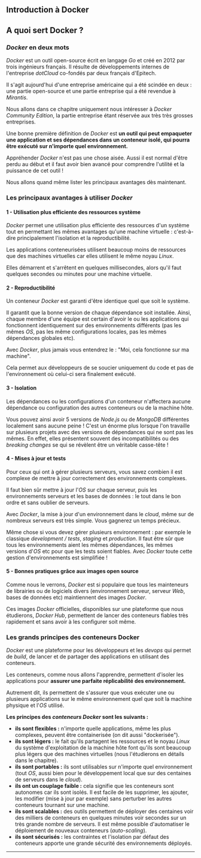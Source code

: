 ## Introduction à Docker

## A quoi sert Docker ?

### *Docker* en deux mots

*Docker* est un outil open-source écrit en langage *Go* et créé en 2012 par trois ingénieurs français. Il résulte de développements internes de l'entreprise *dotCloud* co-fondés par deux français d'Epitech.

Il s'agit aujourd'hui d'une entreprise américaine qui a été scindée en deux : une partie open-source et une partie entreprise qui a été revendue à *Mirantis*.

Nous allons dans ce chapitre uniquement nous intéresser à *Docker Community Edition*, la partie entreprise étant réservée aux très très grosses entreprises.

Une bonne première définition de *Docker* est **un outil qui peut empaqueter une application et ses dépendances dans un conteneur isolé, qui pourra être exécuté sur n'importe quel environnement.**

Appréhender *Docker* n'est pas une chose aisée. Aussi il est normal d'être perdu au début et il faut avoir bien avancé pour comprendre l'utilité et la puissance de cet outil !

Nous allons quand même lister les principaux avantages dès maintenant.

### Les principaux avantages à utiliser *Docker*

#### 1 - Utilisation plus efficiente des ressources système

*Docker* permet une utilisation plus efficiente des ressources d'un système tout en permettant les mêmes avantages qu'une machine virtuelle : c'est-à-dire principalement l'isolation et la reproductibilité.

Les applications conteneurisées utilisent beaucoup moins de ressources que des machines virtuelles car elles utilisent le même noyau *Linux*.

Elles démarrent et s'arrêtent en quelques millisecondes, alors qu'il faut quelques secondes ou minutes pour une machine virtuelle.

#### 2 - Reproductibilité

Un conteneur *Docker* est garanti d'être identique quel que soit le système.

Il garantit que la bonne version de chaque dépendance soit installée. Ainsi, chaque membre d'une équipe est certain d'avoir le ou les applications qui fonctionnent identiquement sur des environnements différents (pas les mêmes *OS*, pas les même configurations locales, pas les mêmes dépendances globales etc).

Avec *Docker*, plus jamais vous entendrez le : "Moi, cela fonctionne sur ma machine".

Cela permet aux développeurs de se soucier uniquement du code et pas de l'environnement où celui-ci sera finalement exécuté.

#### 3 - Isolation

Les dépendances ou les configurations d'un conteneur n'affectera aucune dépendance ou configuration des autres conteneurs ou de la machine hôte.

Vous pouvez ainsi avoir 5 versions de *Node.js* ou de *MongoDB* différentes localement sans aucune peine ! C'est un énorme plus lorsque l'on travaille sur plusieurs projets avec des versions de dépendances qui ne sont pas les mêmes. En effet, elles présentent souvent des incompatibilités ou des *breaking changes* se qui se révèlent être un véritable casse-tête !

#### 4 - Mises à jour et tests

Pour ceux qui ont à gérer plusieurs serveurs, vous savez combien il est complexe de mettre à jour correctement des environnements complexes.

Il faut bien sûr mettre à jour l'*OS* sur chaque serveur, puis les environnements serveurs et les bases de données : le tout dans le bon ordre et sans oublier de serveurs.

Avec *Docker*, la mise à jour d'un environnement dans le *cloud*, même sur de nombreux serveurs est très simple. Vous gagnerez un temps précieux.

Même chose si vous devez gérer plusieurs environnement : par exemple le classique *development / tests*, *staging* et *production*. Il faut être sûr que tous les environnements aient les mêmes dépendances, les mêmes versions d'*OS* etc pour que les tests soient fiables. Avec *Docker* toute cette gestion d'environnements est simplifiée !

#### 5 - Bonnes pratiques grâce aux images open source

Comme nous le verrons, *Docker* est si populaire que tous les mainteneurs de librairies ou de logiciels divers (environnement serveur, serveur *Web*, bases de données etc) maintiennent des images *Docker*.

Ces images *Docker* officielles, disponibles sur une plateforme que nous étudierons, *Docker Hub*, permettent de lancer des conteneurs fiables très rapidement et sans avoir à les configurer soit même.

### Les grands principes des conteneurs Docker

*Docker* est une plateforme pour les développeurs et les *devops* qui permet de *build*, de lancer et de partager des applications en utilisant des conteneurs.

Les conteneurs, comme nous allons l'apprendre, permettent d'isoler les applications pour **assurer une parfaite réplicabilité des environnement.**

Autrement dit, ils permettent de s'assurer que vous exécuter une ou plusieurs applications sur le même environnement quel que soit la machine physique et l'*OS* utilisé.

**Les principes des *conteneurs Docker* sont les suivants :**

- **ils sont flexibles :** n'importe quelle applications, même les plus complexes, peuvent être containerisée (on dit aussi "dockerisée").
- **ils sont légers :** le fait qu'ils partagent les ressources et le noyau *Linux* du système d'exploitation de la machine hôte font qu'ils sont beaucoup plus légers que des machines virtuelles (nous l'étudierons en détails dans le chapitre).
- **ils sont portables :** ils sont utilisables sur n'importe quel environnement (tout *OS*, aussi bien pour le développement local que sur des centaines de serveurs dans le *cloud*).
- **ils ont un couplage faible :** cela signifie que les conteneurs sont autonomes car ils sont isolés. Il est facile de les supprimer, les ajouter, les modifier (mise à jour par exemple) sans perturber les autres conteneurs tournant sur une machine.
- **ils sont scalables :** des outils permettent de déployer des centaines voir des milliers de conteneurs en quelques minutes voir secondes sur un très grande nombre de serveurs. Il est même possible d'automatiser le déploiement de nouveaux conteneurs (*auto-scaling*).
- **ils sont sécurisés :** les contraintes et l'isolation par défaut des conteneurs apporte une grande sécurité des environnements déployés.

-------

